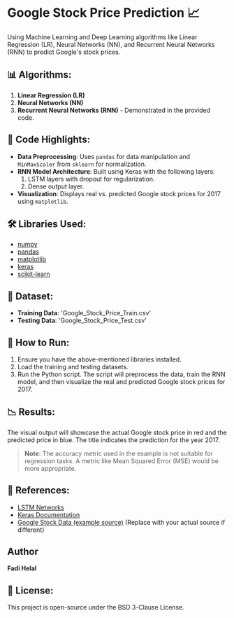 # Google Stock Price Prediction 📈

Using Machine Learning and Deep Learning algorithms like Linear Regression (LR), Neural Networks (NN), and Recurrent Neural Networks (RNN) to predict Google's stock prices. 

## 📊 Algorithms:
1. **Linear Regression (LR)**
2. **Neural Networks (NN)**
3. **Recurrent Neural Networks (RNN)** - Demonstrated in the provided code.

## 📝 Code Highlights:
- **Data Preprocessing**: Uses `pandas` for data manipulation and `MinMaxScaler` from `sklearn` for normalization.
- **RNN Model Architecture**: Built using Keras with the following layers:
    1. LSTM layers with dropout for regularization.
    2. Dense output layer.
- **Visualization**: Displays real vs. predicted Google stock prices for 2017 using `matplotlib`.

## 🛠️ Libraries Used:
- [numpy](https://numpy.org/)
- [pandas](https://pandas.pydata.org/)
- [matplotlib](https://matplotlib.org/)
- [keras](https://keras.io/)
- [scikit-learn](https://scikit-learn.org/stable/)

## 📁 Dataset:
- **Training Data**: 'Google_Stock_Price_Train.csv'
- **Testing Data**: 'Google_Stock_Price_Test.csv'

## 🚀 How to Run:
1. Ensure you have the above-mentioned libraries installed.
2. Load the training and testing datasets.
3. Run the Python script. The script will preprocess the data, train the RNN model, and then visualize the real and predicted Google stock prices for 2017.

## 📉 Results:
The visual output will showcase the actual Google stock price in red and the predicted price in blue. The title indicates the prediction for the year 2017.

> **Note**: The accuracy metric used in the example is not suitable for regression tasks. A metric like Mean Squared Error (MSE) would be more appropriate.

## 🔗 References:
- [LSTM Networks](https://www.bioinf.jku.at/publications/older/2604.pdf)
- [Keras Documentation](https://keras.io/)
- [Google Stock Data (example source)](https://www.google.com/finance) (Replace with your actual source if different)
  
## Author
**Fadi Helal**

## 📜 License:
This project is open-source under the BSD 3-Clause License.


